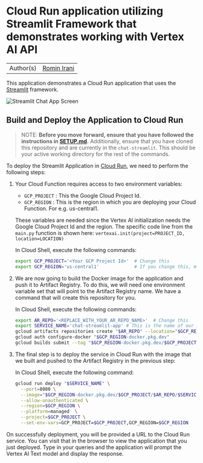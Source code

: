 # Cloud Run application utilizing Streamlit Framework that demonstrates working with Vertex AI API

|           |                                              |
| --------- | -------------------------------------------- |
| Author(s) | [Romin Irani](https://github.com/rominirani) |

This application demonstrates a Cloud Run application that uses the [Streamlit](https://streamlit.io/) framework.

![Streamlit Chat App Screen](https://storage.googleapis.com/github-repo/assets/streamlitapp-screen.png "Streamlit Chat App")

## Build and Deploy the Application to Cloud Run

> NOTE: **Before you move forward, ensure that you have followed the instructions in [SETUP.md](../SETUP.md).**
> Additionally, ensure that you have cloned this repository and are currently in the `chat-streamlit`. This should be your active working directory for the rest of the commands.

To deploy the Streamlit Application in [Cloud Run](https://cloud.google.com/run/docs/quickstarts/deploy-container), we need to perform the following steps:

1. Your Cloud Function requires access to two environment variables:

   - `GCP_PROJECT` : This the Google Cloud Project Id.
   - `GCP_REGION` : This is the region in which you are deploying your Cloud Function. For e.g. us-central1.

   These variables are needed since the Vertex AI initialization needs the Google Cloud Project Id and the region. The specific code line from the `main.py`
   function is shown here:
   `vertexai.init(project=PROJECT_ID, location=LOCATION)`

   In Cloud Shell, execute the following commands:

   ```bash
   export GCP_PROJECT='<Your GCP Project Id>'  # Change this
   export GCP_REGION='us-central1'             # If you change this, make sure region is supported by Model Garden. When in doubt, keep this.
   ```

2. We are now going to build the Docker image for the application and push it to Artifact Registry. To do this, we will need one environment variable set that will point to the Artifact Registry name. We have a command that will create this repository for you.

   In Cloud Shell, execute the following commands:

   ```bash
   export AR_REPO='<REPLACE_WITH_YOUR_AR_REPO_NAME>'  # Change this
   export SERVICE_NAME='chat-streamlit-app' # This is the name of our Application and Cloud Run service. Change it if you'd like.
   gcloud artifacts repositories create "$AR_REPO" --location="$GCP_REGION" --repository-format=Docker
   gcloud auth configure-docker "$GCP_REGION-docker.pkg.dev"
   gcloud builds submit --tag "$GCP_REGION-docker.pkg.dev/$GCP_PROJECT/$AR_REPO/$SERVICE_NAME"
   ```

3. The final step is to deploy the service in Cloud Run with the image that we built and pushed to the Artifact Registry in the previous step:

   In Cloud Shell, execute the following command:

   ```bash
   gcloud run deploy "$SERVICE_NAME" \
     --port=8080 \
     --image="$GCP_REGION-docker.pkg.dev/$GCP_PROJECT/$AR_REPO/$SERVICE_NAME" \
     --allow-unauthenticated \
     --region=$GCP_REGION \
     --platform=managed  \
     --project=$GCP_PROJECT \
     --set-env-vars=GCP_PROJECT=$GCP_PROJECT,GCP_REGION=$GCP_REGION
   ```

On successfully deployment, you will be provided a URL to the Cloud Run service. You can visit that in the browser to view the application that you just deployed. Type in your queries and the application will prompt the Vertex AI Text model and display the response.

